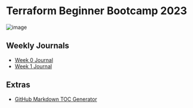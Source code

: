 # Terraform Beginner Bootcamp 2023

![image](https://github.com/SuperNolvas/terraform-beginner-bootcamp-2023/assets/17798480/ee47be01-0b2a-44c2-91b9-50f929e4afa5)

## Weekly Journals 

- [Week 0 Journal](/journal/week0.md)
- [Week 1 Journal](/journal/week1.md)

## Extras

- [GitHub Markdown TOC Generator](https://ecotrust-canada.github.io/markdown-toc/)
